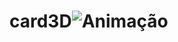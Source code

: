 # card3D![Animação](https://user-images.githubusercontent.com/105011175/168291846-3963f71a-9989-42c3-830c-b6ad199b427d.gif)
